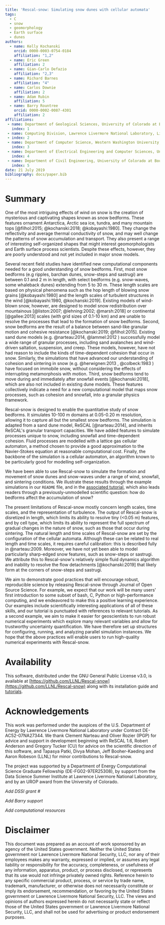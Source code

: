 ```yaml
---
title: 'Rescal-snow: Simulating snow dunes with cellular automata'
tags:
  - C
  - snow
  - geomorphology
  - Earth surface
  - dunes
authors:
  - name: Kelly Kochanski
    orcid: 0000-0003-0754-0184
    affiliation: "1,2"
  - name: Eric Green
    affiliation: 2
  - name: Gian-Carlo Defazio
    affiliation: "2,3"
  - name: Richard Barnes
    affiliation: "4"
  - name: Carlos Downie
    affiliation: 2
  - name: Adam Rubin
    affiliation: 5
  - name: Barry Rountree
    orcid: 0000-0002-0087-4301
    affiliation: 2
affiliations:
 - name: Department of Geological Sciences, University of Colorado at Boulder, Boulder, CO, USA
   index: 1
 - name: Computing Division, Lawrence Livermore National Laboratory, Livermore, CA, USA
 - index: 2
 - name: Department of Computer Science, Western Washington University, Bellingham, WA, USA
   index: 3
 - name: Department of Electrical Engineering and Computer Sciences, University of California Berkeley, Berkeley, CA, USA
   index: 4
 - name: Department of Civil Engineering, University of Colorado at Boulder, Boulder, CO, USA
   index: 5
date: 21 July 2019
bibliography: docs/paper.bib
---
```


# Summary

One of the most intriguing effects of wind on snow is the creation of mysterious and captivating shapes known as snow bedforms. These features ornament Antarctica, Arctic sea ice, tundra, and many mountain tops [@filhol:2015; @kochanski:2018; @kobayashi:1980].
They change the reflectivity and average thermal conductivity of snow, and may well change the patterns of snow accumulation and transport.
They also present a range of interesting self-organized shapes that might interest geomorphologists and Earth surface process scientists.
Despite these effects, however, they are poorly understood and not yet included in major snow models.

Several recent field studies have identified new computational components needed for a good understanding of snow bedforms.
First, most snow bedforms (e.g ripples, barchan dunes, snow-steps and sastrugi) are between 0.1 and 2 m in length, with select bedforms (e.g. snow-waves, some whaleback dunes) extending from 5 to 30 m.
These length scales are based on physical phenomena such as the hop length of blowing snow grains [@kobayashi:1980] and the length scales of turbulent structures in the wind [@kobayashi:1980, @kochanski:2019].
Existing models of wind-blown snow, however, are designed to model snow redistribution over mountainous [@liston:2007; @lehning:2002; @marsh:2018] or continental [@gallee:2013] scales
(with grid sizes of 0.1-10 km)
and are unable to resolve the processes that lead to the formation of snow bedforms.
Second, snow bedforms are the result of a balance between sand-like granular motion and cohesive resistance [@kochanski:2019; @filhol:2015].
Existing sand dune models (e.g. @narteau:2014, @lammel:2012 ) successfully model a wide range of granular processes, including sand avalanches and wind-driven saltation, suspension, and creep.
These models, however, have not had reason to include the kinds of time-dependent cohesion that occur in snow.
Similarly, the simulations that have advanced our understanding of cohesion and sintering in snow (e.g. @herwignen:2013 , @colbeck:1983 ) have focused on immobile snow, without considering the effects of interrupting metamorphosis with motion.
Third, snow bedforms tend to move during and immediately after snowfall events [@kochanski:2018], which are also not included in existing dune models.
These features collectively indicate a need for a new computational model that maps snow processes, such as cohesion and snowfall, into a granular physics framework.

Rescal-snow is designed to enable the quantitative study of snow bedforms.
It simulates 10-100 m domains at 0.05-0.20 m resolution, allowing it to capture all but the smallest snow bedforms.
The simulation is adapted from a sand dune model, ReSCAL [@narteau:2014], and inherits ReSCAL's granular transport capacities.
We have added features to simulate processes unique to snow, including snowfall and time-dependent cohesion.
Fluid processes are modelled with a lattice gas cellular automaton, a method chosen to provide a good approximation to the Navier-Stokes equation at reasonable computational cost.
Finally, the backbone of the simulation is a cellular automaton, an algorithm known to be particularly good for modelling self-organization.

We have been able to use Rescal-snow to simulate the formation and movement of snow dunes and snow-waves under a range of wind, snowfall, and sintering conditions.
We illustrate these results through the example simulations in our `README` file, 
and in the [associated tutorial](docs/rescal-snow-tutorial.md), which also leads readers through a previously-unmodelled scientific question: how do bedforms affect the accumulation of snow?

The present limitations of Rescal-snow mostly concern length scales, time scales, and the representation of turbulence.
The output of Rescal-snow is disretized in length, which limits its ability to resolve tiny (<0.05 m) features, and by cell type, which limits its ability to represent the full spectrum of gradual changes in the nature of snow, such as those that occur
during sintering.
The natural length and time scales of Rescal-snow are set by the configuration of the cellular automata.
Although these can be related to real length and time scales, it requires careful calibration: this is described fully in @narteau:2009.
Moreover, we have not yet been able to model particularly sharp-edged snow features, such as snow-steps or sastrugi.
We attribute this to Rescal-snow's relatively simple fluid dynamics algorithm and inability to resolve the flow detachments [@kochanski:2019] that likely form at the corners of snow-steps and sastrugi.

We aim to demonstrate good practices that will encourage robust, reproducible science by releasing Rescal-snow through Journal of Open Source Science.
For example, we expect that our work will be many users' first introduction to some subset of bash, C, Python or high-performance computing, and we endeavored to make this a positive learning experience. 
Our examples include scientifically interesting applications of all of these skills, and our tutorial is punctuated with references to relevant tutorials.
As a second example, we aim to make it easier for geoscientists to run robust numerical experiments which explore many relevant variables and allow for trustworthy uncertainty quantification.
We have therefore set up structures for configuring, running, and analyzing parallel simulation instances.
We hope that the above practices will enable users to run high-quality numerical experiments with Rescal-snow.

# Availability

This software, distributed under the GNU General Public License v3.0, is available at [https://github.com/LLNL/Rescal-snow](https://github.com/LLNL/Rescal-snow) along with its installation guide and [tutorials](docs/rescal-snow-tutorials.md).

# Acknowledgements

This work was performed under the auspices of the U.S. Department of Energy by Lawrence Livermore National Laboratory under Contract DE-AC52-07NA27344.
We thank Clement Narteau and Oliver Rozier (IPGP) for advice and support in development beginning with ReSCAL 1.6,
Robert Anderson and Gregory Tucker (CU) for advice on the scientific direction of this software,
and Tapasya Patki, Divya Mohan, Jeff Booher-Kaeding and Aaron Robeson (LLNL) for minor contributions to Rescal-snow.

The project was supported by a Department of Energy Computational Science Graduate Fellowship (DE-FG02-97ER25308), by support from the Data Science Summer Institute at Lawrence Livermore National Laboratory, and by an UROP award from the University of Colorado.

*Add DSSI grant #*

*Add Barry support*

*Add computational resources*

# Disclaimer 
This document was prepared as an account of work sponsored by an agency of the United States government. Neither the United States government nor Lawrence Livermore National Security, LLC, nor any of their employees makes any warranty, expressed or implied, or assumes any
legal liability or responsibility for the accuracy, completeness, or usefulness of any information, apparatus, product, or process disclosed, or represents that its use would not infringe privately owned rights. Reference herein to any specific commercial product, process,
or service by trade name, trademark, manufacturer, or otherwise does not necessarily constitute or imply its endorsement, recommendation, or favoring by the United States government or Lawrence Livermore National Security, LLC. The views and opinions of authors expressed
herein do not necessarily state or reflect those of the United States government or Lawrence Livermore National Security, LLC, and shall not be used for advertising or product endorsement purposes.
